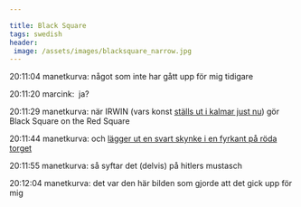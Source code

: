 ```yaml
--- 

title: Black Square 
tags: swedish 
header:
 image: /assets/images/blacksquare_narrow.jpg
---
```


20:11:04 manetkurva: något som inte har gått upp för mig tidigare 

20:11:20 marcink:  ja? 

20:11:29 manetkurva: när IRWIN (vars konst [ställs ut i kalmar just nu](http://www.kalmarkonstmuseum.se/index.php?pageid=175&parent=11:)) gör Black Square on the Red Square 

20:11:44 manetkurva: och [lägger ut en svart skynke i en fyrkant på röda torget](http://erstebank2.sil.at/balkan-express/mp/wp-content/uploads/2009/05/fil3.jpg) 

20:11:55 manetkurva: så syftar det (delvis) på hitlers mustasch 

20:12:04 manetkurva: det var den här bilden som gjorde att det gick upp för mig 